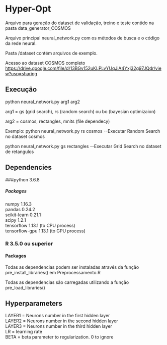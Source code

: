 # Hyper-Opt
Arquivo para geração do dataset de validação, treino e teste contido na pasta data_generator_COSMOS

Arquivo principal neural_network.py com os métodos de busca e o código da rede neural.

Pasta /dataset contém arquivos de exemplo.

Acesso ao dataset COSMOS completo https://drive.google.com/file/d/13BGv152uKLPLvYUqJiA4Yxj32g97JQdr/view?usp=sharing

## Execução

python neural_network.py arg1 arg2

arg1 = gs (grid search), rs (random search) ou bo (bayesian optimizaion)

arg2 = cosmos, rectangles, mnits (file dependecy)

Exemplo:
python neural_network.py rs cosmos
--Executar Random Search no dataset cosmos

python neural_network.py gs rectangles
--Executar Grid Search no dataset de retangulos

## Dependencies
###python 3.6.8 
##### Packages
numpy 1.16.3  
pandas 0.24.2  
scikit-learn 0.21.1  
scipy 1.2.1  
tensorflow 1.13.1 (to CPU process)  
tensorflow-gpu 1.13.1 (to GPU process)  

### R 3.5.0 ou superior
#### Packages
Todas as dependencias podem ser instaladas através da função pre_install_libraries() em Preprocessamento.R

Todas as dependencias são carregadas utilizando a função pre_load_libraries()

## Hyperparameters
LAYER1 = Neurons number in the first hidden layer  
LAYER2 = Neurons number in the second hidden layer  
LAYER3 = Neurons number in the third hidden layer  
LR = learning rate  
BETA = beta parameter to regularization. 0 to ignore  
